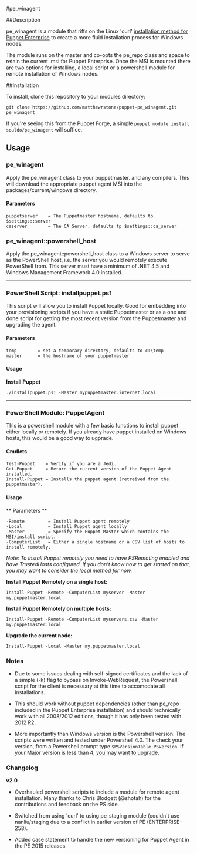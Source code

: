 #pe_winagent


##Description

pe_winagent is a module that riffs on the Linux 'curl' [installation method for Puppet Enterprise](https://docs.puppetlabs.com/pe/latest/install_agents.html) to create a more fluid installation process for Windows nodes.  

The module runs on the master and co-opts the pe_repo class and space to retain the current .msi for Puppet Enterprise.  Once the MSI is mounted there are two options for installing, a local script or a powershell module for remote installation of Windows nodes.

##Installation

To install, clone this repository to your modules directory:

	git clone https://github.com/matthewrstone/puppet-pe_winagent.git pe_winagent

If you're seeing this from the Puppet Forge, a simple `puppet module install souldo/pe_winagent` will suffice.

## Usage

### pe_winagent

Apply the pe_winagent class to your puppetmaster. and any compilers.  This will download the appropriate puppet agent MSI into the packages/current/windows directory.

#### Parameters

	puppetserver	= The Puppetmaster hostname, defaults to $settings::server
	caserver     	= The CA Server, defaults tp $settings::ca_server

### pe_winagent::powershell_host

Apply the pe_winagent::powershell_host class to a Windows server to serve as the PowerShell host,  i.e. the server you would remotely execute PowerShell from.  This server must have a minimum of .NET 4.5 and Windows Management Framework 4.0 installed.

---

### PowerShell Script: installpuppet.ps1

This script will allow you to install Puppet locally.  Good for embedding into your provisioning scripts if you have a static Puppetmaster or as a one and done script for getting the most recent version from the Puppetmaster and upgrading the agent.

#### Parameters

	temp		= set a temporary directory, defaults to c:\temp
	master		= the hostname of your puppetmaster

#### Usage

**Install Puppet**

	./installpuppet.ps1 -Master mypuppetmaster.internet.local
	
---
	
### PowerShell Module: PuppetAgent

This is a powershell module with a few basic functions to install puppet either locally or remotely.  If you already have puppet installed on Windows hosts, this would be a good way to ugprade.

#### Cmdlets

	Test-Puppet    = Verify if you are a Jedi.
	Get-Puppet     = Return the current version of the Puppet Agent installed.
	Install-Puppet = Installs the puppet agent (retreived from the puppetmaster).
		
#### Usage

** Parameters **

	-Remote			= Install Puppet agent remotely
	-Local			= Install Puppet agent locally
	-Master			= Specify the Puppet Master which contains the MSI/install script.
	-ComputerList	= Either a single hostname or a CSV list of hosts to install remotely.

*Note: To install Puppet remotely you need to have PSRemoting enabled and have TrustedHosts configured.  If you don't know how to get started on that, you may want to consider the local method for now.*
		

**Install Puppet Remotely on a single host:**

	Install-Puppet -Remote -ComputerList myserver -Master my.puppetmaster.local
		
**Install Puppet Remotely on multiple hosts:**

	Install-Puppet -Remote -ComputerList myservers.csv -Master my.puppetmaster.local
		
**Upgrade the current node:**

	Install-Puppet -Local -Master my.puppetmaster.local

### Notes

* Due to some issues dealing with self-signed certificates and the lack of a simple (-k) flag to bypass on Invoke-WebRequest, the Powershell script for the client is necessary at this time to accomodate all installations.

* This should work without puppet dependencies (other than pe_repo included in the Puppet Enterprise installation) and should technically work with all 2008/2012 editions, though it has only been tested with 2012 R2.

* More importantly than Windows version is the Powershell version.  The scripts were written and tested under Powershell 4.0.  The check your version, from a Powershell prompt type `$PSVersionTable.PSVersion`.  If your Major version is less than 4, [you may want to upgrade](https://www.microsoft.com/en-us/download/details.aspx?id=40855).

### Changelog
**v2.0**

- Overhauled powershell scripts to include a module for remote agent installation. Many thanks to Chris Blodgett (@shotah) for the contributions and feedback on the PS side.

- Switched from using 'curl' to using pe_staging module (couldn't use nanliu/staging due to a conflict in earlier version of PE (ENTERPRISE-258).

- Added case statement to handle the new versioning for Puppet Agent in the PE 2015 releases.